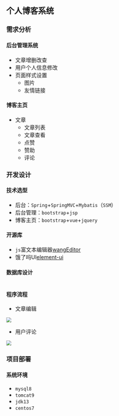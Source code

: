 ## 个人博客系统

### 需求分析

#### 后台管理系统

- 文章增删改查
- 用户个人信息修改
- 页面样式设置
  - 图片
  - 友情链接

#### 博客主页

- 文章
  - 文章列表
  - 文章查看
  - 点赞
  - 赞助
  - 评论

### 开发设计

#### 技术选型

- 后台：`Spring`+`SpringMVC`+`Mybatis`（`SSM`）
- 后台管理：`bootstrap`+`jsp`
- 博客主页：`bootstrap`+`vue`+`jquery`

#### 开源库

- `js`富文本编辑器[wangEditor](http://www.wangeditor.com/)
- 饿了吗UI[element-ui](https://element.eleme.cn/#/zh-CN)

#### 数据库设计

```mysql

```

#### 程序流程

- 文章编辑

<img src="E:\PerFile\notes\markdown\项目\photo\文章编辑发布流程图.png" style="zoom:80%;" />

- 用户评论

<img src="E:\PerFile\notes\markdown\项目\photo\用户评论流程图.png" style="zoom:80%;" />

### 项目部署

#### 系统环境

- `mysql8`
- `tomcat9`
- `jdk13`
- `centos7`



